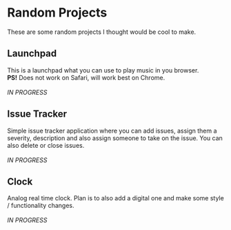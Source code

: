 <h1>Random Projects</h1>
These are some random projects I thought would be cool to make.

<h2>Launchpad</h2>
    This is a launchpad what you can use to play music in you browser.<br>
<strong>PS!</strong> Does not work on Safari, will work best on Chrome. 
<br>
<br>
<em>IN PROGRESS</em>
<h2>Issue Tracker</h2>
Simple issue tracker application where you can add issues, assign them a severity, description and also assign someone to take on the issue. You can also delete or close issues.
<br>
<br>
<em>IN PROGRESS</em>

<h2>Clock</h2>
Analog real time clock. Plan is to also add a digital one and make some style / functionality changes.
<br>
<br>
<em>IN PROGRESS</em>
